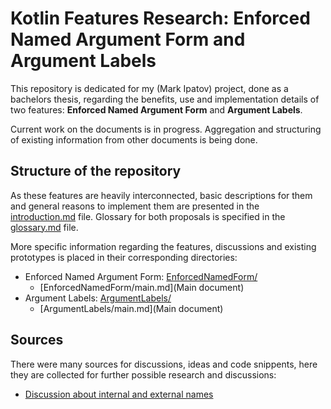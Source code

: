 # Kotlin Features Research: Enforced Named Argument Form and Argument Labels

This repository is dedicated for my (Mark Ipatov) project, done as a bachelors thesis, regarding the benefits, use and implementation details of two features: **Enforced Named Argument Form** and **Argument Labels**.

Current work on the documents is in progress. Aggregation and structuring of existing information from other documents is being done.

## Structure of the repository

As these features are heavily interconnected, basic descriptions for them and general reasons to implement them are presented in the [introduction.md](introduction) file. Glossary for both proposals is specified in the [glossary.md](glossary) file.

More specific information regarding the features, discussions and existing prototypes is placed in their corresponding directories:

* Enforced Named Argument Form: [EnforcedNamedForm/](Directory)
    * [EnforcedNamedForm/main.md](Main document)
* Argument Labels: [ArgumentLabels/](Directory)
    * [ArgumentLabels/main.md](Main document)

## Sources
There were many sources for discussions, ideas and code snippents, here they are collected for further possible research and discussions:

* [Discussion about internal and external names](https://discuss.kotlinlang.org/t/kotlin-internal-and-external-parameter-name-propose/7906)
